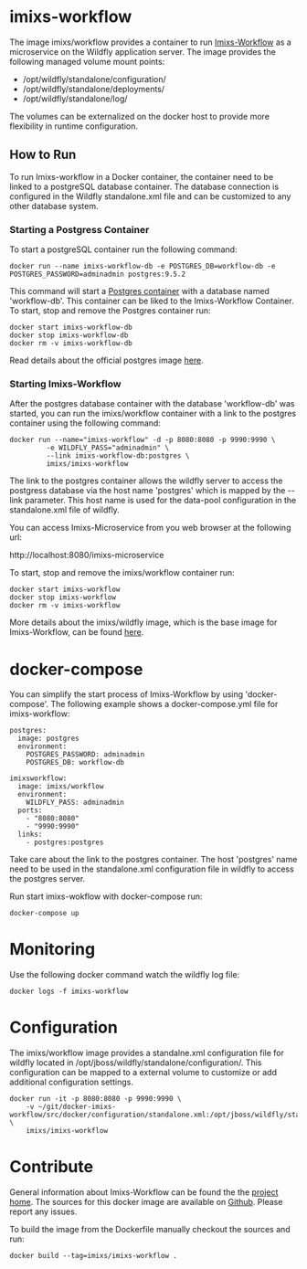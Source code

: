 # imixs-workflow

The image imixs/workflow provides a container to run [Imixs-Workflow](http://www.imixs.org) as a microservice on the Wildfly application server.
The image provides the following managed volume mount points:

* /opt/wildfly/standalone/configuration/
* /opt/wildfly/standalone/deployments/
* /opt/wildfly/standalone/log/

The volumes can be externalized on the docker host to provide more flexibility in runtime configuration.


## How to Run

To run Imixs-workflow in a Docker container, the container need to be linked to a postgreSQL database container. The database connection is configured in the Wildfly standalone.xml file and can be customized to any other database system. 

### Starting a Postgress Container
To start a postgreSQL container run the following command:
	
	docker run --name imixs-workflow-db -e POSTGRES_DB=workflow-db -e POSTGRES_PASSWORD=adminadmin postgres:9.5.2
 
This command will start a [Postgres container](https://hub.docker.com/_/postgres/) with a database named 'workflow-db'. This container can be liked to the Imixs-Workflow Container.
To start, stop and remove the Postgres container run:

    docker start imixs-workflow-db
    docker stop imixs-workflow-db
    docker rm -v imixs-workflow-db 
    
Read details about the official postgres image [here](https://hub.docker.com/_/postgres/).

 
### Starting Imixs-Workflow

After the postgres database container with the database 'workflow-db' was started, you can run the imixs/workflow container with a link to the postgres container using the following command:    

	docker run --name="imixs-workflow" -d -p 8080:8080 -p 9990:9990 \
             -e WILDFLY_PASS="adminadmin" \
             --link imixs-workflow-db:postgres \
             imixs/imixs-workflow

The link to the postgres container allows the wildfly server to access the postgress database via the host name 'postgres' which is mapped by the --link parameter.  This host name is used for the data-pool configuration in the standalone.xml file of wildfly.  

You can access Imixs-Microservice from you web browser at the following url:

http://localhost:8080/imixs-microservice

To start, stop and remove the imixs/workflow container run:

    docker start imixs-workflow
    docker stop imixs-workflow
    docker rm -v imixs-workflow 
    
More details about the imixs/wildfly image, which is the base image for Imixs-Workflow, can be found [here](https://hub.docker.com/r/imixs/wildfly/).



# docker-compose
You can simplify the start process of Imixs-Workflow by using 'docker-compose'. 
The following example shows a docker-compose.yml file for imixs-workflow:

	postgres:
	  image: postgres
	  environment:
	    POSTGRES_PASSWORD: adminadmin
	    POSTGRES_DB: workflow-db
	
	imixsworkflow:
	  image: imixs/workflow
	  environment:
	    WILDFLY_PASS: adminadmin
	  ports:
	    - "8080:8080"
	    - "9990:9990"
	  links: 
	    - postgres:postgres
 
Take care about the link to the postgres container. The host 'postgres' name need to be used in the standalone.xml configuration file in wildfly to access the postgres server.

Run start imixs-wokflow with docker-compose run:

	docker-compose up


 
 
# Monitoring

Use the following docker command watch the wildfly log file:

	docker logs -f imixs-workflow

# Configuration

The imixs/workflow image provides a standalne.xml configuration file for wildfly located in /opt/jboss/wildfly/standalone/configuration/. This configuration can be mapped to a external volume to customize or add additional configuration settings. 
    
    docker run -it -p 8080:8080 -p 9990:9990 \
    	-v ~/git/docker-imixs-workflow/src/docker/configuration/standalone.xml:/opt/jboss/wildfly/standalone/configuration/standalone.xml \
    	imixs/imixs-workflow
    	
# Contribute
General information about Imixs-Workflow can be found the the [project home](http://www.imixs.org). The sources for this docker image are available on [Github](https://github.com/imixs-docker/imixs-workflow). Please report any issues.

To build the image from the Dockerfile manually checkout the sources and run:

	docker build --tag=imixs/imixs-workflow .
